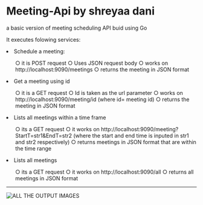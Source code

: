 
# Meeting-Api by shreyaa dani
a basic version of meeting scheduling API buid using Go

It executes folowing services:
 <li>Schedule a meeting:</li>
   <ul>   ○	it is POST request
      ○	Uses JSON request body
      ○	works on http://localhost:9090/meetings
      ○	returns the meeting in JSON format </ul>
<li>Get a meeting using id</li>
<ul>
○	it is a GET request
○	Id is taken as the url parameter
○	works on http://localhost:9090/meeting/id (where id= meeting id)
○	returns the meeting in JSON format </ul>
<li>Lists all meetings within a time frame</li>
<ul>
○	its a GET request
○	it works on http://localhost:9090/meeting?StartT=str1&EndT=str2 (where the start and end time is inputed in str1 and str2 respectively)
○	returns meetings in JSON format that are within the time range</ul>
<li>Lists all meetings</li>
<ul>
 ○	its a GET request
○	it works on http://localhost:9090/all 
○	returns all meetings in JSON format 
</ul>


<hr>

![ALL THE OUTPUT IMAGES](https://github.com/shreyaadani/Meeting-Api/issues/1#issue-724385005)
